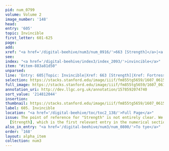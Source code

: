 ```yaml
---
pid: num_0799
volume: Volume 2
image_number: '148'
head:
entry: '605'
topic: Invincible
first_letter: 601-625
page:
add:
xref: "<a href='/digital-beehive/num3/num_0916/'>663 [Strength]</a>|<a href='/digital-beehive/alpha2/alpha_0345/'>Fortress</a>"
see:
index: "<a href='/digital-beehive/index3/index_2093/'>invincible</a>"
item: "#item-883a81d50"
unparsed:
line: 'Entry: 605|Topic: Invincible|Xref: 663 [Strength]|Xref: Fortress|Index: invincible|#item-883a81d50'
selection: https://stacks.stanford.edu/image/iiif/fm855tg5659/1607_0615/890,2044,2834,483/full/0/default.jpg
full_image: https://stacks.stanford.edu/image/iiif/fm855tg5659/1607_0615/full/full/0/default.jpg
annotation_uri: http://dev.llgc.org.uk/annotation/1578592074740
sort_value: '214812044'
insertion:
thumbnail: https://stacks.stanford.edu/image/iiif/fm855tg5659/1607_0615/890,2044,600,180/250,/0/default.jpg
label: 605. Invincible
location: "<a href='/digital-beehive/toc/toc2_138/'>Full Page</a>"
issue: The point of reference for "Strength" is not entirely clear. We linked to 633
  [Strength], which is the first relevant entry in the numerical section of the Alvearium.
also_in_entry: "<a href='/digital-beehive/num3/num_0800/'>To tye</a>"
order: '168'
layout: alpha_item
collection: num3
---
```

